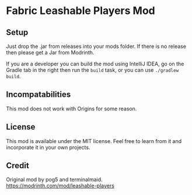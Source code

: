 # Fabric Leashable Players Mod

## Setup

Just drop the .jar from releases into your mods folder.
If there is no release then please get a Jar from Modrinth.

If you are a developer you can build the mod using IntelliJ IDEA,
go on the Gradle tab in the right then run the `build` task, or you can use `./gradlew build`.

## Incompatabilities

This mod does not work with Origins for some reason.

## License

This mod is available under the MIT license. Feel free to learn from it and incorporate it in your own projects.

## Credit

Original mod by pog5 and terminalmaid.
https://modrinth.com/mod/leashable-players
